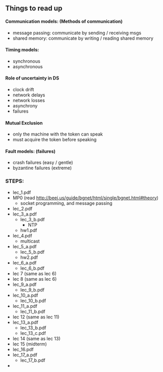 ## Things to read up

#### Communication models: (Methods of communication)
 - message passing: communicate by sending / receiving msgs
 - shared memory: communicate by writing / reading shared memory

#### Timing models:
 - synchronous
 - asynchronous

#### Role of uncertainty in DS
 - clock drift
 - network delays
 - network losses
 - asynchrony
 - failures

#### Mutual Exclusion
 - only the machine with the token can speak
 - must acquire the token before speaking

#### Fault models: (failures)
 - crash failures (easy / gentle)
 - byzantine failures (extreme)

### STEPS:
  - lec_1.pdf
   - MP0 (read http://beej.us/guide/bgnet/html/single/bgnet.html#theory)
     - socket programming, and message passing
 - lec_2.pdf
 - lec_3_a.pdf
   - lec_3_b.pdf
     - NTP
   - hw1.pdf
 - lec_4.pdf
   - multicast
 - lec_5_a.pdf
   - lec_5_b.pdf
   - hw2.pdf
 - lec_6_a.pdf
   - lec_6_b.pdf
 - lec 7 (same as lec 6)
 - lec 8 (same as lec 6)
 - lec_9_a.pdf
   - lec_9_b.pdf
 - lec_10_a.pdf
   - lec_10_b.pdf
 - lec_11_a.pdf
   - lec_11_b.pdf
 - lec 12 (same as lec 11)
 - lec_13_a.pdf
   - lec_13_b.pdf
   - lec_13_c.pdf
 - lec 14 (same as lec 13)
 - lec 15 (midterm)
 - lec_16.pdf
 - lec_17_a.pdf
   - lec_17_b.pdf
 - 

